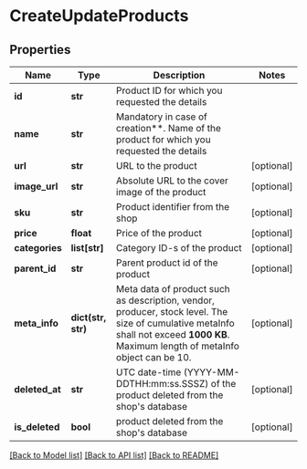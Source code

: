# CreateUpdateProducts

## Properties
Name | Type | Description | Notes
------------ | ------------- | ------------- | -------------
**id** | **str** | Product ID for which you requested the details | 
**name** | **str** | Mandatory in case of creation**. Name of the product for which you requested the details | 
**url** | **str** | URL to the product | [optional] 
**image_url** | **str** | Absolute URL to the cover image of the product | [optional] 
**sku** | **str** | Product identifier from the shop | [optional] 
**price** | **float** | Price of the product | [optional] 
**categories** | **list[str]** | Category ID-s of the product | [optional] 
**parent_id** | **str** | Parent product id of the product | [optional] 
**meta_info** | **dict(str, str)** | Meta data of product such as description, vendor, producer, stock level. The size of cumulative metaInfo shall not exceed **1000 KB**. Maximum length of metaInfo object can be 10. | [optional] 
**deleted_at** | **str** | UTC date-time (YYYY-MM-DDTHH:mm:ss.SSSZ) of the product deleted from the shop&#39;s database | [optional] 
**is_deleted** | **bool** | product deleted from the shop&#39;s database | [optional] 

[[Back to Model list]](../README.md#documentation-for-models) [[Back to API list]](../README.md#documentation-for-api-endpoints) [[Back to README]](../README.md)


